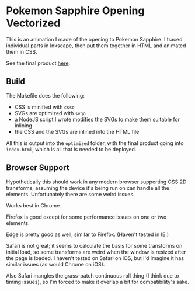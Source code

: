 # Pokemon Sapphire Opening Vectorized
This is an animation I made of the opening to Pokemon Sapphire. I traced individual parts in Inkscape, then put them together in HTML and animated them in CSS.

See the final product [here](http://nin.ten.dog/sapphire-vector).

## Build
The Makefile does the following:
- CSS is minified with `csso`
- SVGs are optimized with `svgo`
- a NodeJS script I wrote modifies the SVGs to make them suitable for inlining
- the CSS and the SVGs are inlined into the HTML file

All this is output into the `optimized` folder, with the final product going into `index.html`, which is all that is needed to be deployed.

## Browser Support
Hypothetically this should work in any modern browser supporting CSS 2D transforms, assuming the device it's being run on can handle all the elements. Unfortunately there are some weird issues.

Works best in Chrome.

Firefox is good except for some performance issues on one or two elements.

Edge is pretty good as well, similar to Firefox. (Haven't tested in IE.)

Safari is not great; it seems to calculate the basis for some transforms on initial load, so some transforms are weird when the window is resized after the page is loaded. I haven't tested on Safari on iOS, but I'd imagine it has similar issues (as would Chrome on iOS).

Also Safari mangles the grass-patch continuous roll thing (I think due to timing issues), so I'm forced to make it overlap a bit for compatibility's sake.
